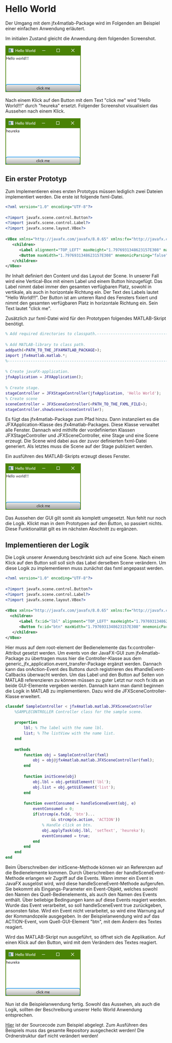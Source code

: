 # Hello World
Der Umgang mit dem jfx4matlab-Package wird im Folgenden am Beispiel einer einfachen Anwendung erläutert.

Im initialen Zustand gleicht die Anwendung dem folgenden Screenshot.  

![Screenshot einer einfachen Anwendung vor klicken des Buttons.](SampleApplication_I.png)

Nach einem Klick auf den Button mit dem Text "click me" wird "Hello World!!!" durch "heureka" ersetzt. Folgender Screenshot visualisiert das Aussehen nach einem Klick.

![Screenshot einer einfachen Anwendung nach klicken des Buttons.](SampleApplication_II.png)

## Ein erster Prototyp
Zum Implementieren eines ersten Prototyps müssen lediglich zwei Dateien implementiert werden. Die erste ist folgende fxml-Datei.
```xml
<?xml version="1.0" encoding="UTF-8"?>

<?import javafx.scene.control.Button?>
<?import javafx.scene.control.Label?>
<?import javafx.scene.layout.VBox?>

<VBox xmlns="http://javafx.com/javafx/8.0.65" xmlns:fx="http://javafx.com/fxml/1">
   <children>
      <Label alignment="TOP_LEFT" maxHeight="1.7976931348623157E308" maxWidth="1.7976931348623157E308" text="Hello world!!!" VBox.vgrow="ALWAYS" />
      <Button maxWidth="1.7976931348623157E308" mnemonicParsing="false" text="click me" />
   </children>
</VBox>
```
Ihr Inhalt definiert den Content und das Layout der Scene. In unserer Fall wird eine  Vertical-Box mit einem Label und einem Button hinzugefügt. Das Label nimmt dabei immer den gesamten verfügbaren Platz, sowohl in vertikale, als auch in horizontale Richtung ein. Der Text des Labels lautet "Hello World!!!". Der Button ist am unteren Rand des Fensters fixiert und nimmt den gesamten verfügbaren Platz in horizontale Richtung ein. Sein Text lautet "click me".   

Zusätzlich zur fxml-Datei wird für den Prototypen folgendes MATLAB-Skript benötigt.  
```MATLAB
% Add required directories to classpath.-----------------------------------

% Add MATLAB-library to class path.
addpath(<PATH_TO_THE_JFX4MATLAB_PACKAGE>);
import jfx4matlab.matlab.*;
%--------------------------------------------------------------------------

% Create javaFX-application.
jfxApplication = JFXApplication();

% Create stage.
stageController = JFXStageController(jfxApplication, 'Hello World');
% Create scene
sceneController = JFXSceneController(<PATH_TO_THE_FXML_FILE>);
stageController.showScene(sceneController);
```
Es fügt das jfx4matlab-Package zum Pfad hinzu. Dann instanziiert es die JFXApplication-Klasse des jfx4matlab-Packages. Diese Klasse verwaltet alle Fenster. Dannach wird mithilfe der vordefinierten Klassen JFXStageController und JFXSceneController, eine Stage und eine Scene erzeugt. Die Scene wird dabei aus der zuvor definierten fxml-Datei generiert. Als letztes muss die Scene auf der Stage publiziert werden.  

Ein ausführen des MATLAB-Skripts erzeugt dieses Fenster.

![Screenshot einer einfachen Anwendung nach klicken des Buttons.](SampleApplication_I.png)

Das Aussehen der GUI gilt somit als komplett umgesetzt. Nun fehlt nur noch die Logik. Klickt man in dem Prototypen auf den Button, so passiert nichts. Diese Funktionalität gilt es im nächsten Abschnitt zu ergänzen.

## Implementieren der Logik
Die Logik unserer Anwendung beschränkt sich auf eine Scene. Nach einem Klick auf den Button soll soll sich das Label derselben Scene verändern. Um diese Logik zu implementieren muss zunächst das fxml angepasst werden.
```xml
<?xml version="1.0" encoding="UTF-8"?>

<?import javafx.scene.control.Button?>
<?import javafx.scene.control.Label?>
<?import javafx.scene.layout.VBox?>

<VBox xmlns="http://javafx.com/javafx/8.0.65" xmlns:fx="http://javafx.com/fxml/1" fx:controller="generic_jfx_application.event_transfer.Controller">
  <children>
      <Label fx:id="lbl" alignment="TOP_LEFT" maxHeight="1.7976931348623157E308" maxWidth="1.7976931348623157E308" text="Hello world!!!" VBox.vgrow="ALWAYS" />
      <Button fx:id="btn" maxWidth="1.7976931348623157E308" mnemonicParsing="false" onAction="#handleEvent" text="click me" />
   </children>
</VBox>
```
Hier muss auf dem root-element der Bedienelemente das fx:controller-Attribut gesetzt werden. Um events von der JavaFX-GUI zum jfx4matlab-Package zu übertragen muss hier die Controller-Klasse aus dem generic_jfx_application.event_transfer-Package ergänzt werden. Dannach kann das onAction-Event des Buttons durch registrieren des #handleEvent-Callbacks überwacht werden. Um das Label und den Button auf Seiten von MATLAB referenzieren zu können müssen zu guter Letzt nur noch fx:ids an beide GUI-Elemente vergeben werden. Dannach kann man damit beginnen die Logik in MATLAB zu implementieren. Dazu wird die JFXSceneController-Klasse erweitert.
```MATLAB
classdef SampleController < jfx4matlab.matlab.JFXSceneController
    %SAMPLECONTROLLER Controller class for the sample scene.

    properties
        lbl; % The label with the name lbl.
        list; % The listView with the name list.
    end

    methods
        function obj = SampleController(fxml)
            obj = obj@jfx4matlab.matlab.JFXSceneController(fxml);
        end

        function initScene(obj)
            obj.lbl = obj.getUiElement('lbl');
            obj.list = obj.getUiElement('list');
        end

        function eventConsumed = handleSceneEvent(obj, e)
            eventConsumed = 0;
            if(strcmp(e.fxId, 'btn')...
                    && strcmp(e.action, 'ACTION'))
                % Handle click on btn.
                obj.applyTask(obj.lbl, 'setText', 'heureka');
                eventConsumed = true;
            end
        end
    end
end
```   
Beim Überschreiben der initScene-Methode können wir an Referenzen auf die Bedienelemente kommen. Durch Überschreiben der handleSceneEvent-Methode erlangen wir Zugriff auf die Events. Wann immer ein Event in JavaFX ausgelöst wird, wird diese handleSceneEvent-Methode aufgerufen. Sie bekommt als Eingangs-Parameter ein Event-Objekt, welches sowohl den Namen des Quell-Bedienelements, als auch den Namen des Events enthält. Über beliebige Bedingungen kann auf diese Events reagiert werden. Wurde das Event verarbeitet, so soll handleSceneEvent true zurückgeben, ansonsten false. Wird ein Event nicht verarbeitet, so wird eine Warnung auf der Kommandozeile ausgegeben. In der Beispielanwendung wird auf das ACTION-Event, vom Quell-GUI-Element "btn", mit dem Ändern des Textes reagiert.

Wird das MATLAB-Skript nun ausgeführt, so öffnet sich die Applikation. Auf einen Klick auf den Button, wird mit dem Verändern des Textes reagiert.   

![Screenshot einer einfachen Anwendung nach klicken des Buttons.](SampleApplication_II.png)

Nun ist die Beispielanwendung fertig. Sowohl das Aussehen, als auch die Logik, sollten der Beschreibung unserer Hello World Anwendung entsprechen.

[Hier](../../samples/HelloWorld) ist der Sourcecode zum Beispiel abgelegt. Zum Ausführen des Beispiels muss das gesamte Repository ausgecheckt werden! Die Ordnerstruktur darf nicht verändert werden!
